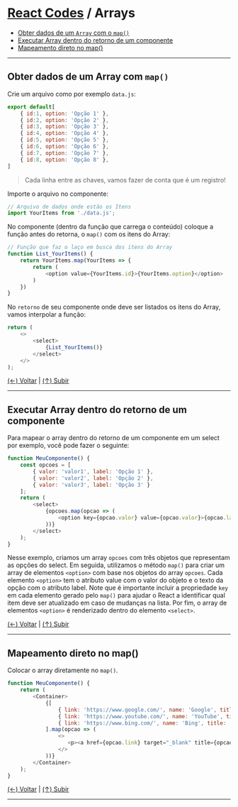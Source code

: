 # [React Codes](https://github.com/systemboys/React_Codes#react-codes "React Codes") / Arrays

- [Obter dados de um `Array` com o `map()`](#obter-dados-de-um-array-com-map "Obter dados de um Array com map()")
- [Executar Array dentro do retorno de um componente](#executar-array-dentro-do-retorno-de-um-componente "Executar Array dentro do retorno de um componente")
- [Mapeamento direto no map()](#mapeamento-direto-no-map "Mapeamento direto no map()")

---
## Obter dados de um Array com `map()`

Crie um arquivo como por exemplo `data.js`:

```javascript
export default[
    { id:1, option: 'Opção 1' },
    { id:2, option: 'Opção 2' },
    { id:3, option: 'Opção 3' },
    { id:4, option: 'Opção 4' },
    { id:5, option: 'Opção 5' },
    { id:6, option: 'Opção 6' },
    { id:7, option: 'Opção 7' },
    { id:8, option: 'Opção 8' },
]
```

> Cada linha entre as chaves, vamos fazer de conta que é um registro!

Importe o arquivo no componente:

```javascript
// Arquivo de dados onde estão os Itens
import YourItems from './data.js';
```

No componente (dentro da função que carrega o conteúdo) coloque a função antes do retorna, o `map()` com os itens do Array:

```javascript
// Função que faz o laço em busca dos itens do Array
function List_YourItems() {
    return YourItems.map(YourItems => {
        return (
            <option value={YourItems.id}>{YourItems.option}</option>
        )
    })
}
```

No `retorno` de seu componente onde deve ser listados os itens do Array, vamos interpolar a função:

```javascript
return (
    <>
        <select>
            {List_YourItems()}
        </select>
    </>
);
```

[(&larr;) Voltar](https://github.com/systemboys/React_Codes#react-codes "Voltar ao Sumário") | 
[(&uarr;) Subir](#react-codes--arrays "Subir para o topo")

---

## Executar Array dentro do retorno de um componente

Para mapear o array dentro do retorno de um componente em um select por exemplo, você pode fazer o seguinte:

```javascript
function MeuComponente() {
    const opcoes = [
        { valor: 'valor1', label: 'Opção 1' },
        { valor: 'valor2', label: 'Opção 2' },
        { valor: 'valor3', label: 'Opção 3' }
    ];
    return (
        <select>
            {opcoes.map(opcao => (
                <option key={opcao.valor} value={opcao.valor}>{opcao.label}</option>
            ))}
        </select>
    );
}
```

Nesse exemplo, criamos um array `opcoes` com três objetos que representam as opções do select. Em seguida, utilizamos o método `map()` para criar um array de elementos `<option>` com base nos objetos do array `opcoes`. Cada elemento `<option>` tem o atributo value com o valor do objeto e o texto da opção com o atributo label. Note que é importante incluir a propriedade `key` em cada elemento gerado pelo `map()` para ajudar o React a identificar qual item deve ser atualizado em caso de mudanças na lista. Por fim, o array de elementos `<option>` é renderizado dentro do elemento `<select>`.

[(&larr;) Voltar](https://github.com/systemboys/React_Codes#react-codes "Voltar ao Sumário") | 
[(&uarr;) Subir](#react-codes--arrays "Subir para o topo")

---

## Mapeamento direto no map()

Colocar o array diretamente no `map()`.

```javascript
function MeuComponente() {
    return (
        <Container>
            {[
                { link: 'https://www.google.com/', name: 'Google', title: 'Ir para o Google' },
                { link: 'https://www.youtube.com/', name: 'YouTube', title: 'Ir para o YouTube' },
                { link: 'https://www.bing.com/', name: 'Bing', title: 'Ir para o Bing' }
            ].map(opcao => (
                <>
                   <p><a href={opcao.link} target="_blank" title={opcao.title}>{opcao.name}</a></p>
                </>
            ))}
        </Container>
    );
}
```

[(&larr;) Voltar](https://github.com/systemboys/React_Codes#react-codes "Voltar ao Sumário") | 
[(&uarr;) Subir](#react-codes--arrays "Subir para o topo")

---